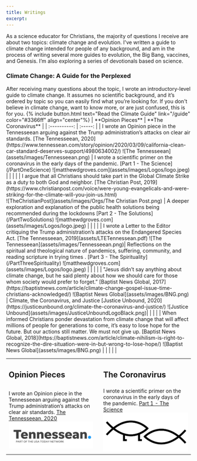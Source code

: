 ```yaml
---
title: Writings
excerpt:
---
```

As a science educator for Christians, the majority of questions I receive are about two topics: climate change and evolution. I've written a guide to climate change intended for people of any background, and am in the process of writing several more guides to evolution, the Big Bang, vaccines, and Genesis. I’m also exploring a series of devotionals based on science.
<p style="text-align: center;"> <h3>Climate Change: A Guide for the Perplexed</h3></p>
After receiving many questions about the topic, I wrote an introductory-level guide to climate change. It assumes no scientific background, and it’s ordered by topic so you can easily find what you’re looking for. If you don't believe in climate change, want to know more, or are just confused, this is for you.
{% include button.html text="Read the Climate Guide" link="/guide" color="#3366ff" align="center"%}
| **Opinion Pieces** | **The Coronavirus** |
| :----------:       | :-----:             |
| I wrote an Opinion piece in the Tennesseean arguing against the Trump administration’s attacks on clear air standards. [The Tennesseean, 2020](https://www.tennessean.com/story/opinion/2020/03/09/california-clean-car-standard-deserves-support/4980634002/) ![The Tennesseean](assets/images/Tennesseean.png) | I wrote a scientific primer on the coronavirus in the early days of the pandemic. [Part 1 - The Science](/PartOneScience) ![matthewdgroves.com](assets/images/Logos/logo.jpeg) |
|  |  |
| I argue that all Christians should take part in the Global Climate Strike as a duty to both God and neighbor. [The Christian Post, 2019](https://www.christianpost.com/voice/were-young-evangelicals-and-were-striking-for-the-climate-will-you-join-us.html) <br/> ![TheChristianPost](assets/images/Orgs/The Christian Post.png) | A deeper exploration and explanation of the public health solutions being recommended during the lockdowns [Part 2 - The Solutions](/PartTwoSolutions) ![matthewdgroves.com](assets/images/Logos/logo.jpeg) |
|  |  |
| I wrote a Letter to the Editor critiquing the Trump administration’s attacks on the Endangered Species Act. [The Tennesseean, 2019](assets/LTETennessean.pdf) ![The Tennesseean](assets/images/Tennesseean.png)| Reflections on the spiritual and theological nature of pandemics, suffering, community, and reading scripture in trying times . [Part 3 - The Spirituality](/PartThreeSpirituality) ![matthewdgroves.com](assets/images/Logos/logo.jpeg) |
|  |  |
| "Jesus didn’t say anything about climate change, but he said plenty about how we should care for those whom society would prefer to forget.” [Baptist News Global, 2017](https://baptistnews.com/article/climate-change-gospel-issue-time-christians-acknowledged/) ![Baptist News Global](assets/images/BNG.png) | Climate, the Coronavirus, and Justice [Justice Unbound, 2020](https://justiceunbound.org/climate-the-coronavirus-and-justice/) ![Justice Unbound](assets/images/JusticeUnboundLogoBlack.png)|
|  |  |
| When informed Christians ponder devastation from climate change that will affect millions of people for generations to come, it’s easy to lose hope for the future. But our actions still matter. We must not give up. [Baptist News Global, 2018](https://baptistnews.com/article/climate-nihilism-is-right-to-recognize-the-dire-situation-were-in-but-wrong-to-lose-hope/) ![Baptist News Global](assets/images/BNG.png) |  |
|  |  |
<html>
<table>
    <tr>
        <td> <h2> Opinion Pieces </h2></td>
        <td> </td>
        <td> <h2> The Coronavirus </h2> </td>
    </tr>
    <tr>
        <td>
            I wrote an Opinion piece in the Tennesseean arguing against the Trump administration’s attacks on clear air standards. <a href="https://www.tennessean.com/story/opinion/2020/03/09/california-clean-car-standard-deserves-support/4980634002/">The Tennesseean, 2020</a>
            <img src="assets/images/Tennesseean.png" alt="The Tennesseean">
        </td>
        <td> </td>
        <td> 
            I wrote a scientific primer on the coronavirus in the early days of the pandemic. <a href="/PartOneScience">Part 1 - The Science</a> 
            <img src="assets/images/Logos/logo.jpeg" alt="matthewdgroves.com">
        </td>
    </tr>
</table>
</html>
